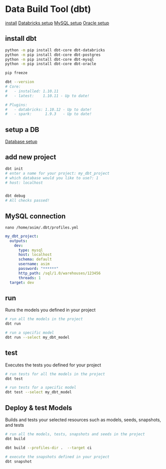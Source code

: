 # Data Build Tool (dbt)
[install](https://docs.getdbt.com/docs/core/pip-install)
[Databricks setup](https://docs.getdbt.com/docs/core/connect-data-platform/databricks-setup)
[MySQL setup](https://docs.getdbt.com/docs/core/connect-data-platform/mysql-setup)
[Oracle setup](https://docs.getdbt.com/docs/core/connect-data-platform/oracle-setup)


## install dbt
```bash
python -m pip install dbt-core dbt-databricks
python -m pip install dbt-core dbt-postgres
python -m pip install dbt-core dbt-mysql
python -m pip install dbt-core dbt-oracle

pip freeze

dbt --version
# Core:
#   - installed: 1.10.11
#   - latest:    1.10.11 - Up to date!

# Plugins:
#   - databricks: 1.10.12 - Up to date!
#   - spark:      1.9.3   - Up to date!
```


## setup a DB
[Database setup](https://www.databricks.com/learn/free-edition)


## add new project
```bash
dbt init
# enter a name for your project: my_dbt_project
# which database would you like to use?: 1
# host: localhost


dbt debug
# All checks passed!
```


## MySQL connection
`nano /home/asim/.dbt/profiles.yml`
```yml
my_dbt_project:
  outputs:
    dev:
      type: mysql
      host: localhost
      schema: default
      username: asim
      password: "******"
      http_path: /sql/1.0/warehouses/123456
      threads: 1
  target: dev
```


## run
Runs the models you defined in your project
```bash
# run all the models in the project
dbt run

# run a specific model
dbt run --select my_dbt_model
```


## test
Executes the tests you defined for your project
```bash
# run tests for all the models in the project
dbt test

# run tests for a specific model
dbt test --select my_dbt_model
```


## Deploy & test Models
Builds and tests your selected resources such as models, seeds, snapshots, and tests
```bash
# run all the models, tests, snapshots and seeds in the project
dbt build

dbt build --profiles-dir .  --target ci

# execute the snapshots defined in your project
dbt snapshot
```

